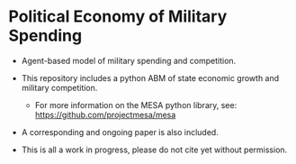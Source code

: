 # Political Economy of Military Spending

+ Agent-based model of military spending and competition. 

+ This repository includes a python ABM of state economic growth and military competition.
    + For more information on the MESA python library, see: https://github.com/projectmesa/mesa

+ A corresponding and ongoing paper is also included. 

+ This is all a work in progress, please do not cite yet without permission. 